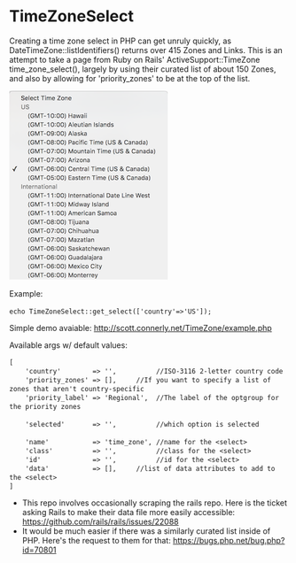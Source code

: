 # TimeZoneSelect
Creating a time zone select in PHP can get unruly quickly, as DateTimeZone::listIdentifiers() returns over 415 Zones and Links. This is an attempt to take a page from Ruby on Rails' ActiveSupport::TimeZone time_zone_select(), largely by using their curated list of about 150 Zones, and also by allowing for 'priority_zones' to be at the top of the list.

![Screenshot of timezone select](timezone-select-screenshot.png?raw=true "Screenshot of timezone select")

Example:

`echo TimeZoneSelect::get_select(['country'=>'US']);`

Simple demo avaiable: http://scott.connerly.net/TimeZone/example.php

Available args w/ default values:
```
[
    'country'        => '',          //ISO-3116 2-letter country code
    'priority_zones' => [],     //If you want to specify a list of zones that aren't country-specific
    'priority_label' => 'Regional',  //The label of the optgroup for the priority zones

    'selected'       => '',          //which option is selected
    
    'name'           => 'time_zone', //name for the <select>
    'class'          => '',          //class for the <select>
    'id'             => '',          //id for the <select>
    'data'           => [],     //list of data attributes to add to the <select>
]
```


 * This repo involves occasionally scraping the rails repo. Here is the ticket asking Rails to make their data file more easily accessible: https://github.com/rails/rails/issues/22088
 * It would be much easier if there was a similarly curated list inside of PHP. Here's the request to them for that: https://bugs.php.net/bug.php?id=70801
